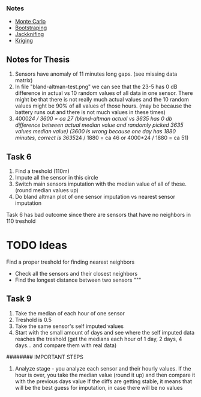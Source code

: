 ### Notes
  
* [Monte Carlo](https://machinelearningmastery.com/monte-carlo-sampling-for-probability/)
* [Bootstraping](https://builtin.com/data-science/bootstrapping-statistics)
* [Jackknifing](https://en.wikipedia.org/wiki/Jackknife_resampling)
* [Kriging](https://en.wikipedia.org/wiki/Kriging)


## Notes for Thesis

1. Sensors have anomaly of 11 minutes long gaps. (see missing data matrix)
2. In file "bland-altman-test.png" we can see that the 23-5 has 0 dB difference in actual vs 10 random values of all data in one sensor. There might be that there is not really much actual values and the 10 random values might be 90% of all values of those hours. (may be because the battery runs out and there is not much values in these times)
3. 4000*24 / 3600 = ca 27 (bland-altman actual vs 3635 has 0 db difference between actual median value and randomly picked 3635 values median value)
(3600 is wrong because one day has 1880 minutes, correct is 3635*24 / 1880 = ca 46 or 4000*24 / 1880 = ca 51)



## Task 6 
1. Find a treshold (110m)
2. Impute all the sensor in this circle
3. Switch main sensors imputation with the median value of all of these. (round median values up)
4. Do bland altman plot of one sensor imputation vs nearest sensor imputation

Task 6 has bad outcome since there are sensors that have no neighbors in 110 treshold

# TODO Ideas
Find a proper treshold for finding nearest neighbors
* Check all the sensors and their closest neighbors
* Find the longest distance between two sensors
"""


## Task 9
1. Take the median of each hour of one sensor
2. Treshold is 0.5
3. Take the same sensor's self imputed values
4. Start with the small amount of days and see where the self imputed data reaches the treshold (get the medians each hour of 1 day, 2 days, 4 days... and compare them with real data)




######## IMPORTANT STEPS

1. Analyze stage - you analyze each sensor and their hourly values.
If the hour is over, you take the median value (round it up) and then compare it with the previous days value
If the diffs are getting stable, it means that will be the best guess for imputation, in case there will be no values 